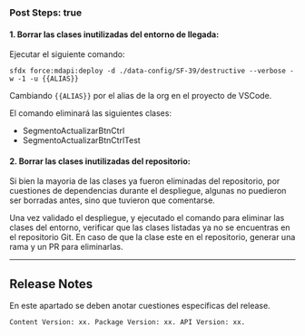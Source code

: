 ### Post Steps: true

#### 1. Borrar las clases inutilizadas del entorno de llegada:

Ejecutar el siguiente comando:

	sfdx force:mdapi:deploy -d ./data-config/SF-39/destructive --verbose -w -1 -u {{ALIAS}}

Cambiando <code>{{ALIAS}}</code> por el alias de la org en el proyecto de VSCode.

El comando eliminará las siguientes clases:

* SegmentoActualizarBtnCtrl
* SegmentoActualizarBtnCtrlTest


#### 2. Borrar las clases inutilizadas del repositorio:

Si bien la mayoria de las clases ya fueron eliminadas del repositorio, por cuestiones de dependencias durante el despliegue, algunas no puedieron ser borradas antes, sino que tuvieron que comentarse.

Una vez validado el despliegue, y ejecutado el comando para eliminar las clases del entorno, verificar que las clases listadas ya no se encuentras en el repositorio Git. En caso de que la clase este en el repositorio, generar una rama y un PR para eliminarlas.

--------

## Release Notes

En este apartado se deben anotar cuestiones específicas del release.

`Content Version: xx.
Package Version: xx.
API Version: xx.`